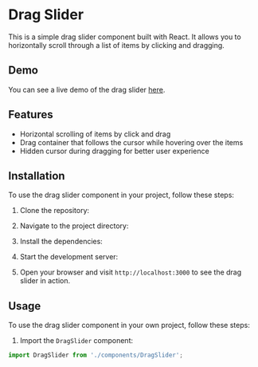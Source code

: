 # Drag Slider

This is a simple drag slider component built with React. It allows you to horizontally scroll through a list of items by clicking and dragging.

## Demo

You can see a live demo of the drag slider [here](link-to-live-demo).

## Features

- Horizontal scrolling of items by click and drag
- Drag container that follows the cursor while hovering over the items
- Hidden cursor during dragging for better user experience

## Installation

To use the drag slider component in your project, follow these steps:

1. Clone the repository:
2. Navigate to the project directory:
3. Install the dependencies:

4. Start the development server:

5. Open your browser and visit `http://localhost:3000` to see the drag slider in action.

## Usage

To use the drag slider component in your own project, follow these steps:

1. Import the `DragSlider` component:

```jsx
import DragSlider from './components/DragSlider';


